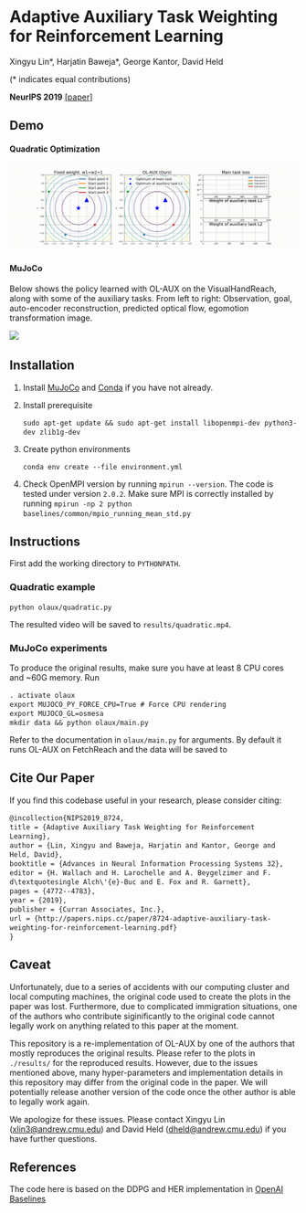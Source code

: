 # Adaptive Auxiliary Task Weighting for Reinforcement Learning

Xingyu Lin*, Harjatin Baweja*, George Kantor, David Held

(* indicates equal contributions)

**NeurIPS 2019**  [[paper]](https://papers.nips.cc/paper/8724-adaptive-auxiliary-task-weighting-for-reinforcement-learning) 

## Demo
#### Quadratic Optimization
![](results/quadratic.gif)
#### MuJoCo
Below shows the policy learned with OL-AUX on the VisualHandReach, along with some of the auxiliary tasks. From left to right: Observation, goal, auto-encoder reconstruction, predicted optical flow, egomotion transformation image.

![](results/mujoco.gif)

## Installation
1. Install [MuJoCo](http://www.mujoco.org/) and [Conda](https://docs.conda.io/en/latest/minicondahtml) if you have not already.
2. Install prerequisite
   
    ```
    sudo apt-get update && sudo apt-get install libopenmpi-dev python3-dev zlib1g-dev
    ```
   
3. Create python environments 

    ```
    conda env create --file environment.yml
    ```
    
4. Check OpenMPI version by running `mpirun --version`. The code is tested under version `2.0.2`. Make sure MPI is correctly installed by running `mpirun -np 2 python baselines/common/mpio_running_mean_std.py`

## Instructions
First add the working directory to `PYTHONPATH`.

### Quadratic example
```
python olaux/quadratic.py
```

The resulted video will be saved to `results/quadratic.mp4`.
 
### MuJoCo experiments
To produce the original results, make sure you have at least 8 CPU cores and ~60G memory. Run

```
. activate olaux 
export MUJOCO_PY_FORCE_CPU=True # Force CPU rendering
export MUJOCO_GL=osmesa 
mkdir data && python olaux/main.py
``` 
Refer to the documentation in `olaux/main.py` for arguments. By default it runs OL-AUX on FetchReach and the data will be saved to 
## Cite Our Paper
If you find this codebase useful in your research, please consider citing:

```
@incollection{NIPS2019_8724,
title = {Adaptive Auxiliary Task Weighting for Reinforcement Learning},
author = {Lin, Xingyu and Baweja, Harjatin and Kantor, George and Held, David},
booktitle = {Advances in Neural Information Processing Systems 32},
editor = {H. Wallach and H. Larochelle and A. Beygelzimer and F. d\textquotesingle Alch\'{e}-Buc and E. Fox and R. Garnett},
pages = {4772--4783},
year = {2019},
publisher = {Curran Associates, Inc.},
url = {http://papers.nips.cc/paper/8724-adaptive-auxiliary-task-weighting-for-reinforcement-learning.pdf}
}
```

## Caveat
Unfortunately, due to a series of accidents with our computing cluster and local computing machines, the original code used to create the plots in the paper was lost. Furthermore, due to complicated immigration situations, one of the authors who contribute siginificantly to the original code cannot legally work on anything related to this paper at the moment. 

This repository is a re-implementation of OL-AUX by one of the authors that mostly reproduces the original results. Please refer to the plots in `./results/` for the reproduced results. However, due to the issues mentioned above, many hyper-parameters and implementation details in this repository may differ from the original code in the paper. We will potentially release another version of the code once the other author is able to legally work again.

We apologize for these issues. Please contact Xingyu Lin (xlin3@andrew.cmu.edu) and David Held (dheld@andrew.cmu.edu) if you have further questions.
 

## References
The code here is based on the DDPG and HER implementation in [OpenAI Baselines](https://github.com/openai/baselines)
